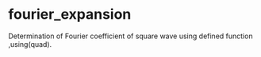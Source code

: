 # fourier_expansion
Determination of Fourier coefficient of square wave using defined function ,using(quad).
